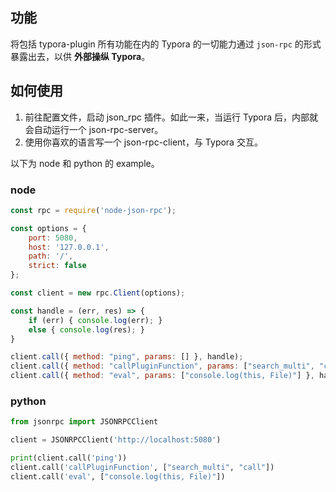 ## 功能

将包括 typora-plugin 所有功能在内的 Typora 的一切能力通过 `json-rpc` 的形式暴露出去，以供 **外部操纵 Typora**。



## 如何使用

1. 前往配置文件，启动 json_rpc 插件。如此一来，当运行 Typora 后，内部就会自动运行一个 json-rpc-server。
2. 使用你喜欢的语言写一个 json-rpc-client，与 Typora 交互。

以下为 node 和 python 的 example。

### node

```javascript
const rpc = require('node-json-rpc');

const options = {
    port: 5080,
    host: '127.0.0.1',
    path: '/',
    strict: false
};

const client = new rpc.Client(options);

const handle = (err, res) => {
    if (err) { console.log(err); }
    else { console.log(res); }
}

client.call({ method: "ping", params: [] }, handle);
client.call({ method: "callPluginFunction", params: ["search_multi", "call"] }, handle);
client.call({ method: "eval", params: ["console.log(this, File)"] }, handle);
```

### python

```python
from jsonrpc import JSONRPCClient

client = JSONRPCClient('http://localhost:5080')

print(client.call('ping'))
client.call('callPluginFunction', ["search_multi", "call"])
client.call('eval', ["console.log(this, File)"])
```

